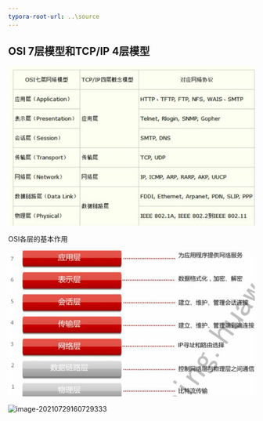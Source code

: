 ```yaml
---
typora-root-url: ..\source
---
```


## OSI 7层模型和TCP/IP 4层模型

![image-20210717131511338](../source/images/%E8%AE%A1%E7%AE%97%E6%9C%BA%E7%BD%91%E7%BB%9C/image-20210717131511338.png)

OSI各层的基本作用

![image-20210717131607860](../source/images/%E8%AE%A1%E7%AE%97%E6%9C%BA%E7%BD%91%E7%BB%9C/image-20210717131607860.png)

![image-20210729160729333](/../../source/images/%E8%AE%A1%E7%AE%97%E6%9C%BA%E7%BD%91%E7%BB%9C/image-20210729160729333.png)